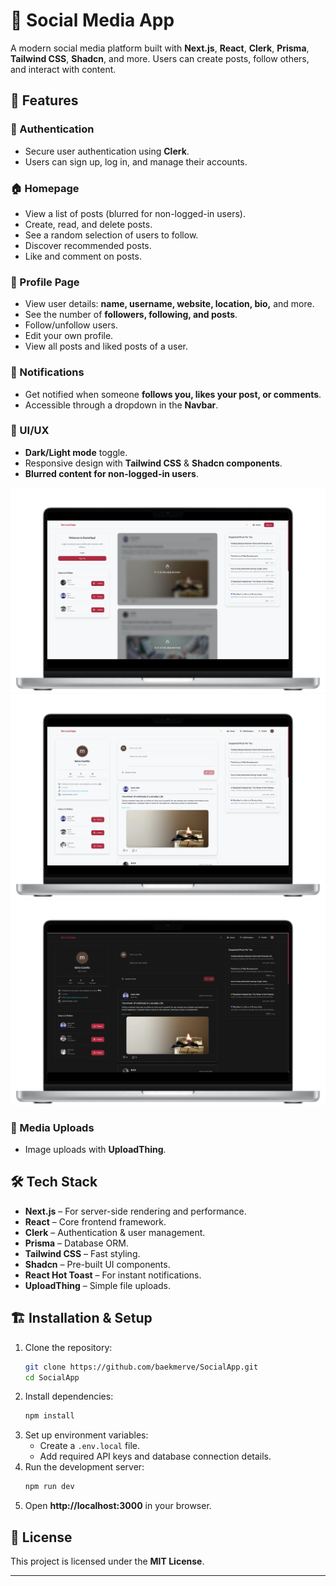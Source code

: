 # 📌 Social Media App

A modern social media platform built with **Next.js**, **React**, **Clerk**, **Prisma**, **Tailwind CSS**, **Shadcn**, and more. Users can create posts, follow others, and interact with content.

## 🚀 Features

### 🔑 Authentication
- Secure user authentication using **Clerk**.
- Users can sign up, log in, and manage their accounts.

### 🏠 Homepage
- View a list of posts (blurred for non-logged-in users).
- Create, read, and delete posts.
- See a random selection of users to follow.
- Discover recommended posts.
- Like and comment on posts.

### 📌 Profile Page
- View user details: **name, username, website, location, bio,** and more.
- See the number of **followers, following, and posts**.
- Follow/unfollow users.
- Edit your own profile.
- View all posts and liked posts of a user.

### 🔔 Notifications
- Get notified when someone **follows you, likes your post, or comments**.
- Accessible through a dropdown in the **Navbar**.

### 🎨 UI/UX
- **Dark/Light mode** toggle.
- Responsive design with **Tailwind CSS** & **Shadcn components**.
- **Blurred content for non-logged-in users**.

![non logged in screen](public/images/blur.webp)
![home screen](public/images/image1.webp)
![home screen-dark](public/images/dark.webp)

### 📸 Media Uploads
- Image uploads with **UploadThing**.

## 🛠️ Tech Stack
- **Next.js** – For server-side rendering and performance.
- **React** – Core frontend framework.
- **Clerk** – Authentication & user management.
- **Prisma** – Database ORM.
- **Tailwind CSS** – Fast styling.
- **Shadcn** – Pre-built UI components.
- **React Hot Toast** – For instant notifications.
- **UploadThing** – Simple file uploads.

## 🏗️ Installation & Setup

1. Clone the repository:
   ```sh
   git clone https://github.com/baekmerve/SocialApp.git
   cd SocialApp
   ```
2. Install dependencies:
   ```sh
   npm install
   ```
3. Set up environment variables:
   - Create a `.env.local` file.
   - Add required API keys and database connection details.
4. Run the development server:
   ```sh
   npm run dev
   ```
5. Open **http://localhost:3000** in your browser.

## 📜 License
This project is licensed under the **MIT License**.

---
